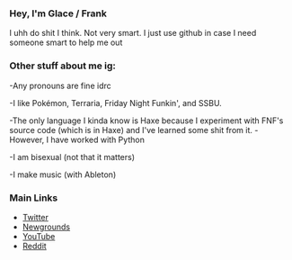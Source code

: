### Hey, I'm Glace / Frank
I uhh do shit I think. Not very smart. I just use github in case I need someone smart to help me out

### Other stuff about me ig:
-Any pronouns are fine idrc

-I like Pokémon, Terraria, Friday Night Funkin', and SSBU.

-The only language I kinda know is Haxe because I experiment with FNF's source code (which is in Haxe) and I've learned some shit from it.
  -However, I have worked with Python
  
-I am bisexual (not that it matters)

-I make music (with Ableton)

### Main Links
- [Twitter](https://twitter.com/glaceonstan)
- [Newgrounds](https://glaceonstan.newgrounds.com)
- [YouTube](https://www.youtube.com/channel/UCUo46QjEalS4__NCKArUl8Q)
- [Reddit](https://www.reddit.com/u/cockity-peen)
